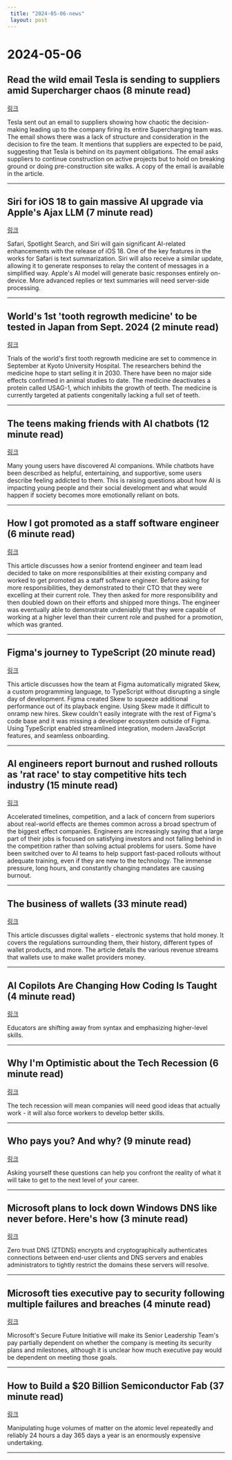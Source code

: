 ```yaml
---
 title: "2024-05-06-news"
 layout: post
---
```

<h1>2024-05-06</h1><h2>Read the wild email Tesla is sending to suppliers amid Supercharger chaos (8 minute read)</h2><p><a href="https://electrek.co/2024/05/03/read-the-wild-email-tesla-is-sending-to-suppliers-amid-supercharger-chaos/?utm_source=tldrnewsletter">링크</a>  </p><p>Tesla sent out an email to suppliers showing how chaotic the decision-making leading up to the company firing its entire Supercharging team was. The email shows there was a lack of structure and consideration in the decision to fire the team. It mentions that suppliers are expected to be paid, suggesting that Tesla is behind on its payment obligations. The email asks suppliers to continue construction on active projects but to hold on breaking ground or doing pre-construction site walks. A copy of the email is available in the article. </p><hr /><h2>Siri for iOS 18 to gain massive AI upgrade via Apple's Ajax LLM (7 minute read)</h2><p><a href="https://appleinsider.com/articles/24/05/03/siri-for-ios-18-to-gain-massive-ai-upgrade-via-apples-ajax-llm?utm_source=tldrnewsletter">링크</a>  </p><p>Safari, Spotlight Search, and Siri will gain significant AI-related enhancements with the release of iOS 18. One of the key features in the works for Safari is text summarization. Siri will also receive a similar update, allowing it to generate responses to relay the content of messages in a simplified way. Apple's AI model will generate basic responses entirely on-device. More advanced replies or text summaries will need server-side processing. </p><hr /><h2>World's 1st 'tooth regrowth medicine' to be tested in Japan from Sept. 2024 (2 minute read)</h2><p><a href="https://mainichi.jp/english/articles/20240503/p2a/00m/0sc/012000c?utm_source=tldrnewsletter">링크</a>  </p><p>Trials of the world's first tooth regrowth medicine are set to commence in September at Kyoto University Hospital. The researchers behind the medicine hope to start selling it in 2030. There have been no major side effects confirmed in animal studies to date. The medicine deactivates a protein called USAG-1, which inhibits the growth of teeth. The medicine is currently targeted at patients congenitally lacking a full set of teeth. </p><hr /><h2>The teens making friends with AI chatbots (12 minute read)</h2><p><a href="https://www.theverge.com/2024/5/4/24144763/ai-chatbot-friends-character-teens?utm_source=tldrnewsletter">링크</a>  </p><p>Many young users have discovered AI companions. While chatbots have been described as helpful, entertaining, and supportive, some users describe feeling addicted to them. This is raising questions about how AI is impacting young people and their social development and what would happen if society becomes more emotionally reliant on bots. </p><hr /><h2>How I got promoted as a staff software engineer (6 minute read)</h2><p><a href="https://blog.vramana.com/posts/promotion-as-staff-engineer/?utm_source=tldrnewsletter">링크</a>  </p><p>This article discusses how a senior frontend engineer and team lead decided to take on more responsibilities at their existing company and worked to get promoted as a staff software engineer. Before asking for more responsibilities, they demonstrated to their CTO that they were excelling at their current role. They then asked for more responsibility and then doubled down on their efforts and shipped more things. The engineer was eventually able to demonstrate undeniably that they were capable of working at a higher level than their current role and pushed for a promotion, which was granted. </p><hr /><h2>Figma's journey to TypeScript (20 minute read)</h2><p><a href="https://www.figma.com/blog/figmas-journey-to-typescript-compiling-away-our-custom-programming-language/?utm_source=tldrnewsletter">링크</a>  </p><p>This article discusses how the team at Figma automatically migrated Skew, a custom programming language, to TypeScript without disrupting a single day of development. Figma created Skew to squeeze additional performance out of its playback engine. Using Skew made it difficult to onramp new hires. Skew couldn't easily integrate with the rest of Figma's code base and it was missing a developer ecosystem outside of Figma. Using TypeScript enabled streamlined integration, modern JavaScript features, and seamless onboarding. </p><hr /><h2>AI engineers report burnout and rushed rollouts as 'rat race' to stay competitive hits tech industry (15 minute read)</h2><p><a href="https://www.cnbc.com/2024/05/03/ai-engineers-face-burnout-as-rat-race-to-stay-competitive-hits-tech.html?utm_source=tldrnewsletter">링크</a>  </p><p>Accelerated timelines, competition, and a lack of concern from superiors about real-world effects are themes common across a broad spectrum of the biggest effect companies. Engineers are increasingly saying that a large part of their jobs is focused on satisfying investors and not falling behind in the competition rather than solving actual problems for users. Some have been switched over to AI teams to help support fast-paced rollouts without adequate training, even if they are new to the technology. The immense pressure, long hours, and constantly changing mandates are causing burnout. </p><hr /><h2>The business of wallets (33 minute read)</h2><p><a href="https://www.bitsaboutmoney.com/archive/the-business-of-wallets/?utm_source=tldrnewsletter">링크</a>  </p><p>This article discusses digital wallets - electronic systems that hold money. It covers the regulations surrounding them, their history, different types of wallet products, and more. The article details the various revenue streams that wallets use to make wallet providers money. </p><hr /><h2>AI Copilots Are Changing How Coding Is Taught (4 minute read)</h2><p><a href="https://spectrum.ieee.org/ai-coding?utm_source=tldrnewsletter">링크</a>  </p><p>Educators are shifting away from syntax and emphasizing higher-level skills. </p><hr /><h2>Why I'm Optimistic about the Tech Recession (6 minute read)</h2><p><a href="https://ryanmichaeltech.net/Blog/Why+I'm+Optimistic+about+the+Tech+Recession?utm_source=tldrnewsletter">링크</a>  </p><p>The tech recession will mean companies will need good ideas that actually work - it will also force workers to develop better skills. </p><hr /><h2>Who pays you? And why? (9 minute read)</h2><p><a href="https://www.moderndescartes.com/essays/who_pays_you/?utm_source=tldrnewsletter">링크</a>  </p><p>Asking yourself these questions can help you confront the reality of what it will take to get to the next level of your career. </p><hr /><h2>Microsoft plans to lock down Windows DNS like never before. Here's how (3 minute read)</h2><p><a href="https://arstechnica.com/security/2024/05/microsoft-plans-to-lock-down-windows-dns-like-never-before-heres-how/?utm_source=tldrnewsletter">링크</a>  </p><p>Zero trust DNS (ZTDNS) encrypts and cryptographically authenticates connections between end-user clients and DNS servers and enables administrators to tightly restrict the domains these servers will resolve. </p><hr /><h2>Microsoft ties executive pay to security following multiple failures and breaches (4 minute read)</h2><p><a href="https://arstechnica.com/information-technology/2024/05/microsoft-ties-executive-pay-to-security-following-multiple-failures-and-breaches/?utm_source=tldrnewsletter">링크</a>  </p><p>Microsoft's Secure Future Initiative will make its Senior Leadership Team's pay partially dependent on whether the company is meeting its security plans and milestones, although it is unclear how much executive pay would be dependent on meeting those goals. </p><hr /><h2>How to Build a $20 Billion Semiconductor Fab (37 minute read)</h2><p><a href="https://www.construction-physics.com/p/how-to-build-a-20-billion-semiconductor?utm_source=tldrnewsletter">링크</a>  </p><p>Manipulating huge volumes of matter on the atomic level repeatedly and reliably 24 hours a day 365 days a year is an enormously expensive undertaking. </p><hr />